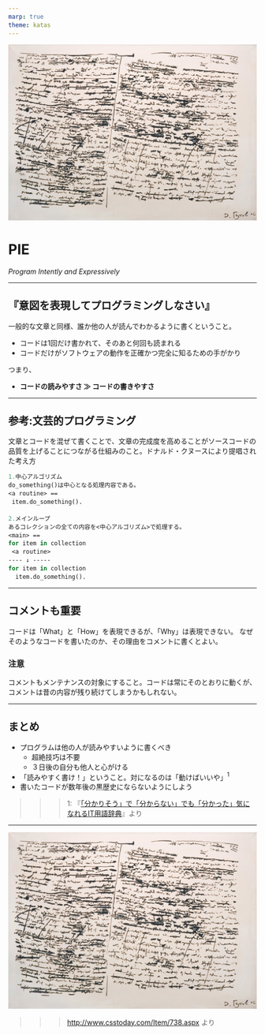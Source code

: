 ```yaml
---
marp: true
theme: katas
---
```

<!-- 
size: 16:9
paginate: true
-->
<!-- header: 勉強会# ― エンジニアとしての解像度を高めるための勉強会-->

![bg opacity:0.2](assets/09-marx.jpg)

# PIE

_Program Intently and Expressively_

<!-- 意図が分かりやすく、表現力豊かにプログラミングしなさい -->
---

## 『意図を表現してプログラミングしなさい』

一般的な文章と同様、誰か他の人が読んでわかるように書くということ。

* コードは1回だけ書かれて、そのあと何回も読まれる
* コードだけがソフトウェアの動作を正確かつ完全に知るための手がかり

つまり、

* **コードの読みやすさ ≫ コードの書きやすさ**

---

## 参考:文芸的プログラミング

文章とコードを混ぜて書くことで、文章の完成度を高めることがソースコードの品質を上げることにつながる仕組みのこと。ドナルド・クヌースにより提唱された考え方

```pascal
1.中心アルゴリズム
do_something()は中心となる処理内容である。
<a routine> ==
 item.do_something().

2.メインループ
あるコレクションの全ての内容を<中心アルゴリズム>で処理する。
<main> ==
for item in collection
 <a routine>
---- ↓ -----
for item in collection
  item.do_something().
 ```
<!-- クヌースはいわゆる天才。The Art of Computer Programmingという超有名な本を書くために、本を作るためのソフトウェアを書いたという -->
<!-- 今だとJupyter notebookが近いが、より連携したもの -->
<!-- 今はChatGPTがあるので不要かもしれない。
* Pythonでcollectionという名前の配列を順にたどり、格納されているitemのdo_something()メソッドを呼び出す処理
 -->

---

## コメントも重要

コードは「What」と「How」を表現できるが、「Why」は表現できない。
なぜそのようなコードを書いたのか、その理由をコメントに書くとよい。

### 注意
コメントもメンテナンスの対象にすること。コードは常にそのとおりに動くが、コメントは昔の内容が残り続けてしまうかもしれない。

---

## まとめ

* プログラムは他の人が読みやすいように書くべき
    * 超絶技巧は不要
    * ３日後の自分も他人と心がける
* 「読みやすく書け！」ということ。対になるのは「動けばいいや」$^1$
* 書いたコードが数年後の黒歴史にならないようにしよう

>>> 1: 『[「分かりそう」で「分からない」でも「分かった」気になれるIT用語辞典](https://wa3.i-3-i.info/word18455.html)』より

---

![bg contain](assets/09-marx.jpg)
>>> http://www.csstoday.com/Item/738.aspx より

<!-- マルクス(1818-1883。ドイツの哲学者、経済学者、革命家)：フリードリヒ・エンゲルスとともに、包括的な世界観および革命思想として科学的社会主義（マルクス主義）を打ちたて、資本主義の高度な発展により社会主義・共産主義社会が到来する必然性を説いた。大量の著書があるそうで、特に資本論と共産主義宣言が有名

資本論はどういう本かというと、資本主義とは資本家(ブルジョワジー)と労働者(プロレタリアート)の２グループにおいて、ブルジョワジーが労働者を搾取することでよりお金を手に入れる仕組みであると説いた本。

資本主義はやがて労働者による闘争によってブルジョワジーが淘汰され、社会主義からの共産主義に変化していくという話がマルクス主義(かなり乱暴)

マルクス経済学とともに20世紀以降の国際政治や思想に多大な影響を与えた。-->

<!-- 影響を受けた毛沢東は文化大革命を起こす。ソ連でもレーニン→スターリンということで悪い意味での影響、と言われることもある -->

<!-- 第1部は、マルクス自身によって発行されたが、第2部と第3部は、マルクスの死後、マルクスの遺稿をもとに、フリードリヒ・エンゲルスの献身的な尽力によって編集・刊行された。←献身的な努力とはなにかというと、エンゲルスにしか読めないきったない字を解読するという努力。しかもそのせいでエンゲルスは目まで悪くしてしまう -->